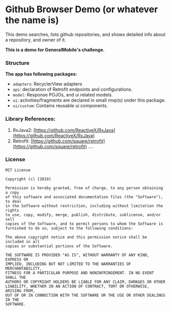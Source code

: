 # Github Browser Demo (or whatever the name is)

This demo searches, lists github repositories, and shows detailed info about a repository, and owner of it.

**This is a demo for GeneralMobile's challenge.**


### Structure

**The app has following packages:**

* `adapters`: RecyclerView adapters 
* `api`: declaration of Retrofit endpoints and configurations.
* `model`: Response POJOs, and ui related models.
* `ui`: activities/fragments are declared in small mvp(s) under this package.
* `ui/custom`: Contains reusable ui components. 




### Library References:
1. RxJava2: [https://github.com/ReactiveX/RxJava](https://github.com/ReactiveX/RxJava)
2. Retrofit: [https://github.com/square/retrofit](https://github.com/square/retrofit)
....


### License

```
MIT License

Copyright (c) [2019]

Permission is hereby granted, free of charge, to any person obtaining a copy
of this software and associated documentation files (the "Software"), to deal
in the Software without restriction, including without limitation the rights
to use, copy, modify, merge, publish, distribute, sublicense, and/or sell
copies of the Software, and to permit persons to whom the Software is
furnished to do so, subject to the following conditions:

The above copyright notice and this permission notice shall be included in all
copies or substantial portions of the Software.

THE SOFTWARE IS PROVIDED "AS IS", WITHOUT WARRANTY OF ANY KIND, EXPRESS OR
IMPLIED, INCLUDING BUT NOT LIMITED TO THE WARRANTIES OF MERCHANTABILITY,
FITNESS FOR A PARTICULAR PURPOSE AND NONINFRINGEMENT. IN NO EVENT SHALL THE
AUTHORS OR COPYRIGHT HOLDERS BE LIABLE FOR ANY CLAIM, DAMAGES OR OTHER
LIABILITY, WHETHER IN AN ACTION OF CONTRACT, TORT OR OTHERWISE, ARISING FROM,
OUT OF OR IN CONNECTION WITH THE SOFTWARE OR THE USE OR OTHER DEALINGS IN THE
SOFTWARE.
```